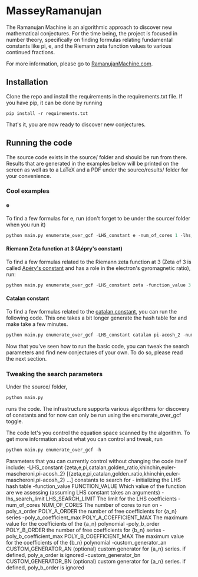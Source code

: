 # MasseyRamanujan

The Ramanujan Machine is an algorithmic approach to discover new mathematical conjectures. For the time being, the project is focused in number theory, specifically on finding formulas relating fundamental constants like pi, e, and the Riemann zeta function values to various continued fractions.

For more information, please go to [RamanujanMachine.com](https://www.RamanujanMachine.com).

## Installation

Clone the repo and install the requirements in the requirements.txt file. If you have pip, it can be done by running
```
pip install -r requirements.txt
```
That's it, you are now ready to discover new conjectures.

## Running the code

The source code exists in the source/ folder and should be run from there. Results that are generated in the examples below will be printed on the screen as well as to a LaTeX and a PDF under the source/results/ folder for your convenience.

### Cool examples

#### e
To find a few formulas for e, run (don't forget to be under the source/ folder when you run it)
```python
python main.py enumerate_over_gcf -LHS_constant e -num_of_cores 1 -lhs_search_limit 5 -poly_a_order 2 -poly_a_coefficient_max 5 -poly_b_order 2 -poly_b_coefficient_max 5
```

#### Riemann Zeta function at 3 (Aépry's constant)
To find a few formulas related to the Riemann zeta function at 3 (Zeta of 3 is called [Apéry's constant](https://www.wikiwand.com/en/Ap%C3%A9ry%27s_constant) and has a role in the electron's gyromagnetic ratio), run:
```python
python main.py enumerate_over_gcf -LHS_constant zeta -function_value 3 -num_of_cores 2 -lhs_search_limit 14 -poly_a_order 3 -poly_a_coefficient_max 20 -poly_b_order 3 -poly_b_coefficient_max 20 -custom_generator_an zeta3_an -custom_generator_bn zeta_bn
```

#### Catalan constant
To find a few formulas related to the [catalan constant](https://www.wikiwand.com/en/Catalan%27s_constant), you can run the following code. This one takes a bit longer generate the hash table for and make take a few minutes.
```python
python main.py enumerate_over_gcf -LHS_constant catalan pi-acosh_2 -num_of_cores 1 -lhs_search_limit 8 -poly_a_order 3 -poly_a_coefficient_max 15 -poly_b_order 2 -poly_b_coefficient_max 5 -custom_generator_bn catalan_bn
```

Now that you've seen how to run the basic code, you can tweak the search parameters and find new conjectures of your own. To do so, please read the next section.

### Tweaking the search parameters

Under the source/ folder,
```python
python main.py
```
runs the code. The infrastructure supports various algorithms for discovery of constants and for now can only be run using the enumerate_over_gcf toggle.

The code let's you control the equation space scanned by the algorithm. To get more information about what you can control and tweak, run
```python
python main.py enumerate_over_gcf -h
```

Parameters that you can currently control without changing the code itself include:
  -LHS_constant {zeta,e,pi,catalan,golden_ratio,khinchin,euler-mascheroni,pi-acosh_2} [{zeta,e,pi,catalan,golden_ratio,khinchin,euler-mascheroni,pi-acosh_2} ...]
                        constants to search for - initializing the LHS hash
                        table
  -function_value FUNCTION_VALUE
                        Which value of the function are we assessing (assuming
                        LHS constant takes an arguments)
  -lhs_search_limit LHS_SEARCH_LIMIT
                        The limit for the LHS coefficients
  -num_of_cores NUM_OF_CORES
                        The number of cores to run on
  -poly_a_order POLY_A_ORDER
                        the number of free coefficients for {a_n} series
  -poly_a_coefficient_max POLY_A_COEFFICIENT_MAX
                        The maximum value for the coefficients of the {a_n}
                        polynomial
  -poly_b_order POLY_B_ORDER
                        the number of free coefficients for {b_n} series
  -poly_b_coefficient_max POLY_B_COEFFICIENT_MAX
                        The maximum value for the coefficients of the {b_n}
                        polynomial
  -custom_generator_an CUSTOM_GENERATOR_AN
                        (optional) custom generator for {a_n} series. if
                        defined, poly_a_order is ignored
  -custom_generator_bn CUSTOM_GENERATOR_BN
                        (optional) custom generator for {a_n} series. if
                        defined, poly_b_order is ignored
